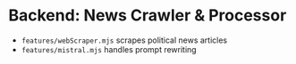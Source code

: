 # Backend: News Crawler & Processor

* `features/webScraper.mjs` scrapes political news articles
* `features/mistral.mjs` handles prompt rewriting
